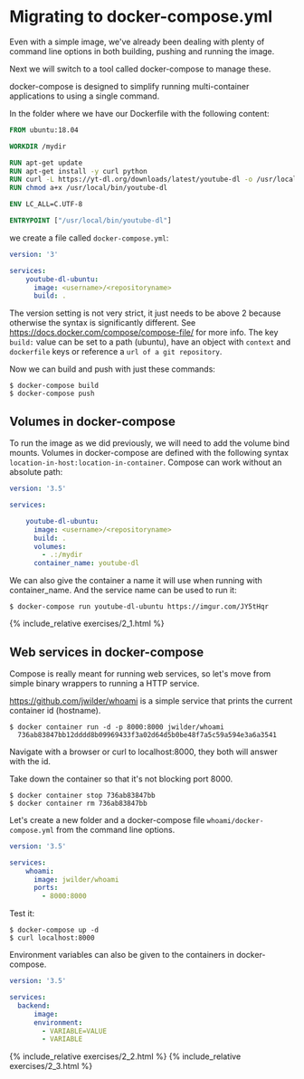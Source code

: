 
# Migrating to docker-compose.yml #

Even with a simple image, we've already been dealing with plenty of command line options in both building, pushing and running the image.
 
Next we will switch to a tool called docker-compose to manage these. 

docker-compose is designed to simplify running multi-container applications to using a single command.

In the folder where we have our Dockerfile with the following content:

```dockerfile
FROM ubuntu:18.04

WORKDIR /mydir

RUN apt-get update
RUN apt-get install -y curl python
RUN curl -L https://yt-dl.org/downloads/latest/youtube-dl -o /usr/local/bin/youtube-dl
RUN chmod a+x /usr/local/bin/youtube-dl

ENV LC_ALL=C.UTF-8

ENTRYPOINT ["/usr/local/bin/youtube-dl"]
```

we create a file called `docker-compose.yml`:

```yaml
version: '3' 

services: 
    youtube-dl-ubuntu:  
      image: <username>/<repositoryname>
      build: . 
``` 

The version setting is not very strict, it just needs to be above 2 because otherwise the syntax is significantly different. See <https://docs.docker.com/compose/compose-file/> for more info. The key `build:` value can be set to a path (ubuntu), have an object with `context` and `dockerfile` keys or reference a `url of a git repository`.

Now we can build and push with just these commands: 

```console
$ docker-compose build
$ docker-compose push
```

## Volumes in docker-compose ##

To run the image as we did previously, we will need to add the volume bind mounts. Volumes in docker-compose are defined with the following syntax `location-in-host:location-in-container`. Compose can work without an absolute path:

```yaml
version: '3.5' 

services: 

    youtube-dl-ubuntu: 
      image: <username>/<repositoryname> 
      build: . 
      volumes: 
        - .:/mydir
      container_name: youtube-dl
``` 

We can also give the container a name it will use when running with container_name. And the service name can be used to run it: 

```console
$ docker-compose run youtube-dl-ubuntu https://imgur.com/JY5tHqr
```

{% include_relative exercises/2_1.html %}

## Web services in docker-compose ##

Compose is really meant for running web services, so let's move from simple binary wrappers to running a HTTP service. 

<https://github.com/jwilder/whoami> is a simple service that prints the current container id (hostname). 

```console
$ docker container run -d -p 8000:8000 jwilder/whoami 
  736ab83847bb12dddd8b09969433f3a02d64d5b0be48f7a5c59a594e3a6a3541 
```

Navigate with a browser or curl to localhost:8000, they both will answer with the id. 

Take down the container so that it's not blocking port 8000.

```console
$ docker container stop 736ab83847bb
$ docker container rm 736ab83847bb  
```

Let's create a new folder and a docker-compose file `whoami/docker-compose.yml` from the command line options.

```yaml
version: '3.5'  

services: 
    whoami: 
      image: jwilder/whoami 
      ports: 
        - 8000:8000 
``` 

Test it: 

```console
$ docker-compose up -d 
$ curl localhost:8000 
```

Environment variables can also be given to the containers in docker-compose.

```yaml
version: '3.5'

services:
  backend:
      image:  
      environment:
        - VARIABLE=VALUE
        - VARIABLE 
```

{% include_relative exercises/2_2.html %}
{% include_relative exercises/2_3.html %}
